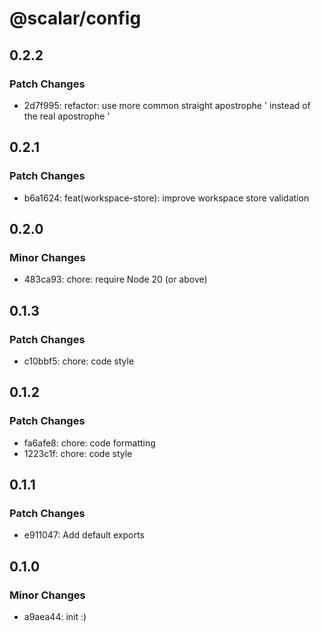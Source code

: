 # @scalar/config

## 0.2.2

### Patch Changes

- 2d7f995: refactor: use more common straight apostrophe ' instead of the real apostrophe ’

## 0.2.1

### Patch Changes

- b6a1624: feat(workspace-store): improve workspace store validation

## 0.2.0

### Minor Changes

- 483ca93: chore: require Node 20 (or above)

## 0.1.3

### Patch Changes

- c10bbf5: chore: code style

## 0.1.2

### Patch Changes

- fa6afe8: chore: code formatting
- 1223c1f: chore: code style

## 0.1.1

### Patch Changes

- e911047: Add default exports

## 0.1.0

### Minor Changes

- a9aea44: init :)

